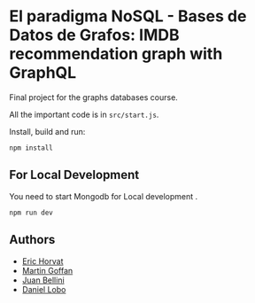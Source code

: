 #  El paradigma NoSQL - Bases de Datos de Grafos: IMDB recommendation graph with GraphQL

Final project for the graphs databases course.

All the important code is in `src/start.js`.

Install, build and run:

```
npm install
```

## For Local Development 

You need to start Mongodb for Local development .

```
npm run dev
```

## Authors

* [Eric Horvat](https://github.com/EricHorvat)
* [Martin Goffan](https://github.com/mgoffan)
* [Juan Bellini](https://github.com/juanmbellini)
* [Daniel Lobo](https://github.com/lobo)
